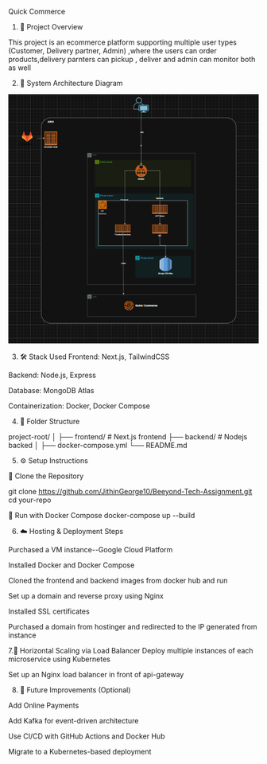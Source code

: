 Quick Commerce
1. 📘 Project Overview

This project is an ecommerce platform supporting multiple user types (Customer, Delivery partner, Admin) ,where the users
can order products,delivery parnters can pickup , deliver and admin can monitor both as well

2. 🧱 System Architecture Diagram

![Quick Commerce System Architecture](https://raw.githubusercontent.com/JithinGeorge10/Beeyond-Tech-Assignment/main/quick%20commerce%20system%20architecture.png)


3. 🛠 Stack Used
Frontend: Next.js, TailwindCSS

Backend: Node.js, Express

Database: MongoDB Atlas

Containerization: Docker, Docker Compose


4. 📁 Folder Structure

project-root/
│
├── frontend/                # Next.js frontend
├── backend/                 # Nodejs backed
│
├── docker-compose.yml
└── README.md


5. ⚙️ Setup Instructions

🧬 Clone the Repository

git clone https://github.com/JithinGeorge10/Beeyond-Tech-Assignment.git
cd your-repo

🐳 Run with Docker Compose
docker-compose up --build



6. ☁️ Hosting & Deployment Steps

Purchased a VM instance--Google Cloud Platform

Installed Docker and Docker Compose

Cloned the frontend and backend images from docker hub and run 

Set up a domain and reverse proxy using Nginx 

Installed SSL certificates

Purchased a domain from hostinger and redirected to the IP generated from instance


7.🔁 Horizontal Scaling via Load Balancer
Deploy multiple instances of each microservice using Kubernetes 

Set up an Nginx load balancer in front of api-gateway


8. 🌱 Future Improvements (Optional)

Add Online Payments

Add Kafka for event-driven architecture

Use CI/CD with GitHub Actions and Docker Hub

Migrate to a Kubernetes-based deployment


